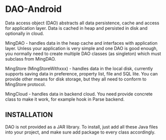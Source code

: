 DAO-Android
=============

Data access object (DAO) abstracts all data persistence, cache and access for application layer. Data is cached in heap and persisted in disk and optionally in cloud.

MingDAO - handles data in the heap cache and interfaces with application layer. Unless your application is very simple and one DAO is good enough, you normally need to create multiple DAO classes (as singleton) which must subclass from MingDAO.

MingStore (MingStoreWithxxx) - handles data in the local disk, currently supports saving data in preference, property list, file and SQL lite. You can provide other means for disk storage, but they all need to conform to MingStore protocol.

MingCloud - handles data in backend cloud. You need provide concrete class to make it work, for example hook in Parse backend.

INSTALLATION
-------------
DAO is not provided as a JAR library. To install, just add all these Java files into your project, and make sure add package to every class accordingly.

